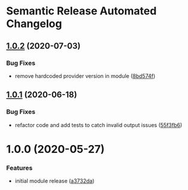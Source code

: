 # Semantic Release Automated Changelog

## [1.0.2](https://github.com/AlaskaAirlines/tfmodule_azure_actiongroup/compare/v1.0.1...v1.0.2) (2020-07-03)


### Bug Fixes

* remove hardcoded provider version in module ([8bd574f](https://github.com/AlaskaAirlines/tfmodule_azure_actiongroup/commit/8bd574f951198c59323cf7aca889ef7f3018c5cf))

## [1.0.1](https://github.com/AlaskaAirlines/tfmodule_azure_actiongroup/compare/v1.0.0...v1.0.1) (2020-06-18)


### Bug Fixes

* refactor code and add tests to catch invalid output issues ([55f3fb6](https://github.com/AlaskaAirlines/tfmodule_azure_actiongroup/commit/55f3fb67438ee3ddd14687f3b2dbd06af6b089b6))

# 1.0.0 (2020-05-27)


### Features

* initial module release ([a3732da](https://github.com/AlaskaAirlines/tfmodule_azure_actiongroup/commit/a3732da3d9905272b3940a4dbb34dccd6d243576))
